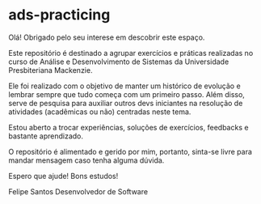 # ads-practicing
Olá! Obrigado pelo seu interese em descobrir este espaço.

Este repositório é destinado a agrupar exercícios e práticas realizadas no curso de Análise e Desenvolvimento de Sistemas da Universidade Presbiteriana Mackenzie.

Ele foi realizado com o objetivo de manter um histórico de evolução e lembrar sempre que tudo começa com um primeiro passo. Além disso, serve de pesquisa para auxiliar outros devs iniciantes na resolução de atividades (acadêmicas ou não) centradas neste tema.

Estou aberto a trocar experiências, soluções de exercícios, feedbacks e bastante aprendizado.

O repositório é alimentado e gerido por mim, portanto, sinta-se livre para mandar mensagem caso tenha alguma dúvida.

Espero que ajude! Bons estudos!

Felipe Santos
Desenvolvedor de Software
